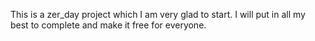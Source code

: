 This is a zer_day project which I am very glad to start.
I will put in all my best to complete and make it free for everyone.
